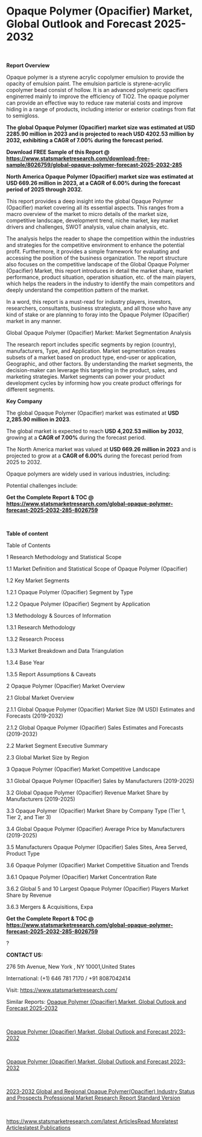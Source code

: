 <h1>Opaque Polymer (Opacifier) Market, Global Outlook and Forecast 2025-2032</h1><br/><p><strong>Report Overview</strong></p>
 
 
 
 <p>Opaque polymer is a styrene acrylic copolymer emulsion to provide the opacity of emulsion paint. The emulsion particle is styrene-acrylic copolymer bead consist of hollow. It is an advanced polymeric opacifiers enginerred mainly to improve the efficiency of TiO2. The opaque polymer can provide an effective way to reduce raw material costs and improve hiding in a range of products, including interior or exterior coatings from flat to semigloss.</p>
 
 
 
 <p><strong>The global Opaque Polymer (Opacifier) market size was estimated at USD 2285.90 million in 2023 and is projected to reach USD 4202.53 million by 2032, exhibiting a <strong>CAGR</strong> of 7.00% during the forecast period.</strong></p>
 
 
 
 <p><strong>Download FREE Sample of this Report @ <a href="https://www.statsmarketresearch.com/download-free-sample/8026759/global-opaque-polymer-forecast-2025-2032-285">https://www.statsmarketresearch.com/download-free-sample/8026759/global-opaque-polymer-forecast-2025-2032-285</a></strong></p>
 
 
 
 <p><strong>North America Opaque Polymer (Opacifier) market size was estimated at USD 669.26 million in 2023, at a <strong>CAGR</strong> of 6.00% during the forecast period of 2025 through 2032.</strong></p>
 
 
 
 <p>This report provides a deep insight into the global Opaque Polymer (Opacifier) market covering all its essential aspects. This ranges from a macro overview of the market to micro details of the market size, competitive landscape, development trend, niche market, key market drivers and challenges, SWOT analysis, value chain analysis, etc.</p>
 
 
 
 <p>The analysis helps the reader to shape the competition within the industries and strategies for the competitive environment to enhance the potential profit. Furthermore, it provides a simple framework for evaluating and accessing the position of the business organization. The report structure also focuses on the competitive landscape of the Global Opaque Polymer (Opacifier) Market, this report introduces in detail the market share, market performance, product situation, operation situation, etc. of the main players, which helps the readers in the industry to identify the main competitors and deeply understand the competition pattern of the market.</p>
 
 
 
 <p>In a word, this report is a must-read for industry players, investors, researchers, consultants, business strategists, and all those who have any kind of stake or are planning to foray into the Opaque Polymer (Opacifier) market in any manner.</p>
 
 
 
 <p>Global Opaque Polymer (Opacifier) Market: Market Segmentation Analysis</p>
 
 
 
 <p>The research report includes specific segments by region (country), manufacturers, Type, and Application. Market segmentation creates subsets of a market based on product type, end-user or application, Geographic, and other factors. By understanding the market segments, the decision-maker can leverage this targeting in the product, sales, and marketing strategies. Market segments can power your product development cycles by informing how you create product offerings for different segments.</p>
 
 
 
 <p><strong>Key Company</strong></p>
 
 
 
 <p>The global Opaque Polymer (Opacifier) market was estimated at <strong>USD 2,285.90 million in 2023</strong>.</p>
 
 
 
 <p>The global market is expected to reach <strong>USD 4,202.53 million by 2032</strong>, growing at a <strong><strong>CAGR</strong> of 7.00%</strong> during the forecast period.</p>
 
 
 
 <p>The North America market was valued at <strong>USD 669.26 million in 2023</strong> and is projected to grow at a <strong><strong>CAGR</strong> of 6.00%</strong> during the forecast period from 2025 to 2032.</p>
 
 
 
 <p>Opaque polymers are widely used in various industries, including:</p>
 
 
 
 <p>Potential challenges include:</p>
 
 
 
 <div><b>Get the Complete Report & TOC @ <a href="https://www.statsmarketresearch.com/global-opaque-polymer-forecast-2025-2032-285-8026759">https://www.statsmarketresearch.com/global-opaque-polymer-forecast-2025-2032-285-8026759</a></b></div>
 
 
 
 <p><br />
 
 <b>Table of content</b></p>
 
 
 
 <p>Table of Contents<br />
 
 1 Research Methodology and Statistical Scope<br />
 
 1.1 Market Definition and Statistical Scope of Opaque Polymer (Opacifier)<br />
 
 1.2 Key Market Segments<br />
 
 1.2.1 Opaque Polymer (Opacifier) Segment by Type<br />
 
 1.2.2 Opaque Polymer (Opacifier) Segment by Application<br />
 
 1.3 Methodology & Sources of Information<br />
 
 1.3.1 Research Methodology<br />
 
 1.3.2 Research Process<br />
 
 1.3.3 Market Breakdown and Data Triangulation<br />
 
 1.3.4 Base Year<br />
 
 1.3.5 Report Assumptions & Caveats<br />
 
 2 Opaque Polymer (Opacifier) Market Overview<br />
 
 2.1 Global Market Overview<br />
 
 2.1.1 Global Opaque Polymer (Opacifier) Market Size (M USD) Estimates and Forecasts (2019-2032)<br />
 
 2.1.2 Global Opaque Polymer (Opacifier) Sales Estimates and Forecasts (2019-2032)<br />
 
 2.2 Market Segment Executive Summary<br />
 
 2.3 Global Market Size by Region<br />
 
 3 Opaque Polymer (Opacifier) Market Competitive Landscape<br />
 
 3.1 Global Opaque Polymer (Opacifier) Sales by Manufacturers (2019-2025)<br />
 
 3.2 Global Opaque Polymer (Opacifier) Revenue Market Share by Manufacturers (2019-2025)<br />
 
 3.3 Opaque Polymer (Opacifier) Market Share by Company Type (Tier 1, Tier 2, and Tier 3)<br />
 
 3.4 Global Opaque Polymer (Opacifier) Average Price by Manufacturers (2019-2025)<br />
 
 3.5 Manufacturers Opaque Polymer (Opacifier) Sales Sites, Area Served, Product Type<br />
 
 3.6 Opaque Polymer (Opacifier) Market Competitive Situation and Trends<br />
 
 3.6.1 Opaque Polymer (Opacifier) Market Concentration Rate<br />
 
 3.6.2 Global 5 and 10 Largest Opaque Polymer (Opacifier) Players Market Share by Revenue<br />
 
 3.6.3 Mergers & Acquisitions, Expa</p>
 
 
 
 <div><b>Get the Complete Report & TOC @ <a href="https://www.statsmarketresearch.com/global-opaque-polymer-forecast-2025-2032-285-8026759">https://www.statsmarketresearch.com/global-opaque-polymer-forecast-2025-2032-285-8026759</a></b></div>
 
 
 
 <p>? </p>
 
 
 
 <p><b>CONTACT US:</b><br />
 
 276 5th Avenue, New York , NY 10001,United States<br />
 
 International: (+1) 646 781 7170 / +91 8087042414<br />
 
 Visit: <a href="https://www.statsmarketresearch.com/">https://www.statsmarketresearch.com/</a><br />
 
 Similar Reports: <a href="https://www.statsmarketresearch.com/global-opaque-polymer-forecast-2025-2032-285-8026759">Opaque Polymer (Opacifier) Market, Global Outlook and Forecast 2025-2032</a><br />
 
 <br />
 
 <a href="https://www.statsmarketresearch.com/global-opaque-polymer-forecast-2025-2032-285-8026759">Opaque Polymer (Opacifier) Market, Global Outlook and Forecast 2023-2032</a><br />
 
 <br />
 
 <a href="https://www.statsmarketresearch.com/global-opaque-polymer-forecast-2025-2032-285-8026759">Opaque Polymer (Opacifier) Market, Global Outlook and Forecast 2023-2032</a><br />
 
 <br />
 
 <a href="https://www.statsmarketresearch.com/global-opaque-polymer-forecast-2025-2032-285-8026759">2023-2032 Global and Regional Opaque Polymer(Opacifier) Industry Status and Prospects Professional Market Research Report Standard Version</a><br />
 
 <br />
 
 <a href="https://gyeongbokgung.com">https://www.statsmarketresearch.com/</a><a href="https://hallyeomaritime.com">latest Articles</a><a href="https://jingwansa.com">Read More</a><a href="https://nguoiviet.jp/">latest Articles</a><a href="https://www.intelmarketresearch.com/">latest Publications</a></p>